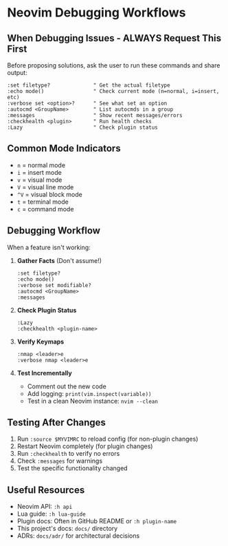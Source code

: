 # Neovim Debugging Workflows

## When Debugging Issues - ALWAYS Request This First

Before proposing solutions, ask the user to run these commands and share output:

```vim
:set filetype?              " Get the actual filetype
:echo mode()                " Check current mode (n=normal, i=insert, etc)
:verbose set <option>?      " See what set an option
:autocmd <GroupName>        " List autocmds in a group
:messages                   " Show recent messages/errors
:checkhealth <plugin>       " Run health checks
:Lazy                       " Check plugin status
```

## Common Mode Indicators
- `n` = normal mode
- `i` = insert mode  
- `v` = visual mode
- `V` = visual line mode
- `^V` = visual block mode
- `t` = terminal mode
- `c` = command mode

## Debugging Workflow

When a feature isn't working:

1. **Gather Facts** (Don't assume!)
   ```vim
   :set filetype?
   :echo mode()
   :verbose set modifiable?
   :autocmd <GroupName>
   :messages
   ```

2. **Check Plugin Status**
   ```vim
   :Lazy
   :checkhealth <plugin-name>
   ```

3. **Verify Keymaps**
   ```vim
   :nmap <leader>e
   :verbose nmap <leader>e
   ```

4. **Test Incrementally**
   - Comment out the new code
   - Add logging: `print(vim.inspect(variable))`
   - Test in a clean Neovim instance: `nvim --clean`

## Testing After Changes

1. Run `:source $MYVIMRC` to reload config (for non-plugin changes)
2. Restart Neovim completely (for plugin changes)
3. Run `:checkhealth` to verify no errors
4. Check `:messages` for warnings
5. Test the specific functionality changed

## Useful Resources
- Neovim API: `:h api`
- Lua guide: `:h lua-guide`
- Plugin docs: Often in GitHub README or `:h plugin-name`
- This project's docs: `docs/` directory
- ADRs: `docs/adr/` for architectural decisions

